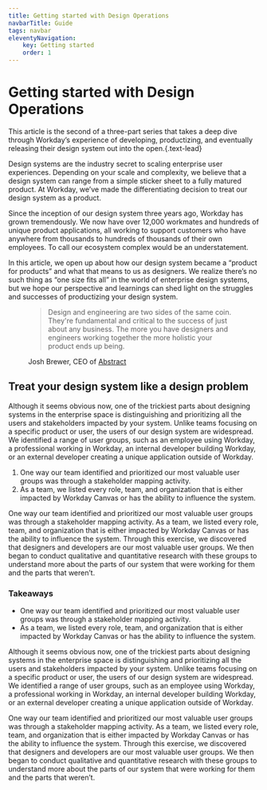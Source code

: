 ```yaml
---
title: Getting started with Design Operations
navbarTitle: Guide
tags: navbar
eleventyNavigation:
    key: Getting started
    order: 1
---
```


# Getting started with Design Operations 

This article is the second of a three-part series that takes a deep dive through Workday’s experience of developing, productizing, and eventually releasing their design system out into the open.{.text-lead}

Design systems are the industry secret to scaling enterprise user experiences. Depending on your scale and complexity, we believe that a design system can range from a simple sticker sheet to a fully matured product. At Workday, we’ve made the differentiating decision to treat our design system as a product.

Since the inception of our design system three years ago, Workday has grown tremendously. We now have over 12,000 workmates and hundreds of unique product applications, all working to support customers who have anywhere from thousands to hundreds of thousands of their own employees. To call our ecosystem complex would be an understatement.

In this article, we open up about how our design system became a “product for products” and what that means to us as designers. We realize there’s no such thing as “one size fits all” in the world of enterprise design systems, but we hope our perspective and learnings can shed light on the struggles and successes of productizing your design system.

<figure class="quote">
    <blockquote>Design and engineering are two sides of the same coin. They're fundamental and critical to the success of just about any business. The more you have designers and engineers working together the more holistic your product ends up being.</blockquote>
    <figcaption>
        Josh Brewer, CEO of <a href="https://abstract.com" target="_blank">Abstract</a>
    </figcaption>
</figure>

## Treat your design system like a design problem

Although it seems obvious now, one of the trickiest parts about designing systems in the enterprise space is distinguishing and prioritizing all the users and stakeholders impacted by your system. Unlike teams focusing on a specific product or user, the users of our design system are widespread. We identified a range of user groups, such as an employee using Workday, a professional working in Workday, an internal developer building Workday, or an external developer creating a unique application outside of Workday.

1. One way our team identified and prioritized our most valuable user groups was through a stakeholder mapping activity.
2. As a team, we listed every role, team, and organization that is either impacted by Workday Canvas or has the ability to influence the system.

One way our team identified and prioritized our most valuable user groups was through a stakeholder mapping activity. As a team, we listed every role, team, and organization that is either impacted by Workday Canvas or has the ability to influence the system. Through this exercise, we discovered that designers and developers are our most valuable user groups. We then began to conduct qualitative and quantitative research with these groups to understand more about the parts of our system that were working for them and the parts that weren’t.

### Takeaways

- One way our team identified and prioritized our most valuable user groups was through a stakeholder mapping activity.
- As a team, we listed every role, team, and organization that is either impacted by Workday Canvas or has the ability to influence the system.

Although it seems obvious now, one of the trickiest parts about designing systems in the enterprise space is distinguishing and prioritizing all the users and stakeholders impacted by your system. Unlike teams focusing on a specific product or user, the users of our design system are widespread. We identified a range of user groups, such as an employee using Workday, a professional working in Workday, an internal developer building Workday, or an external developer creating a unique application outside of Workday.

One way our team identified and prioritized our most valuable user groups was through a stakeholder mapping activity. As a team, we listed every role, team, and organization that is either impacted by Workday Canvas or has the ability to influence the system. Through this exercise, we discovered that designers and developers are our most valuable user groups. We then began to conduct qualitative and quantitative research with these groups to understand more about the parts of our system that were working for them and the parts that weren’t.